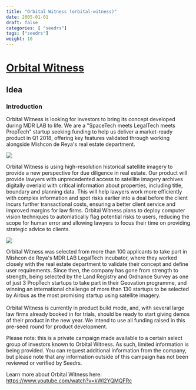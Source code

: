 ```yaml
---
title: "Orbital Witness (orbital-witness)"
date: 2005-01-01
draft: false
categories: [ "seedrs"]
tags: ["seedrs"]
weight: 10
---
```


# [Orbital Witness](https://www.seedrs.com/orbital-witness)

## Idea

### Introduction

Orbital Witness is looking for investors to bring its concept developed during MDR LAB to life. We are a "SpaceTech meets LegalTech meets PropTech" startup seeking funding to help us deliver a market-ready product in Q1 2018, offering key features validated through working alongside Mishcon de Reya's real estate department.

![](/img/seedrs/uploads/startup/section_image/image/13465/o5cpvjlweu9gtn3zj41j187d72ftr50/LMarks-Mishcon-120717-05051.jpg?rect=0%2C0%2C6000%2C4000&w=600&fit=clip&s=8c6d57f9a5e44f3e223b3cfa8cbcd4d2)

Orbital Witness is using high-resolution historical satellite imagery to provide a new perspective for due diligence in real estate. Our product will provide lawyers with unprecedented access to satellite imagery archives digitally overlaid with critical information about properties, including title, boundary and planning data. This will help lawyers work more efficiently with complex information and spot risks earlier into a deal before the client incurs further transactional costs, ensuring a better client service and improved margins for law firms. Orbital Witness plans to deploy computer vision techniques to automatically flag potential risks to users, reducing the scope for human error and allowing lawyers to focus their time on providing strategic advice to clients.

![](/img/seedrs/uploads/startup/section_image/image/13466/7omwsm1kwsnhdrr5btbna90vcfj0w6z/ed_airbus.png?rect=0%2C0%2C432%2C234&w=600&fit=clip&s=85b2cf537950c0b6f6ddbd5146ce57b4)

Orbital Witness was selected from more than 100 applicants to take part in Mishcon de Reya's MDR LAB LegalTech incubator, where they worked closely with the real estate department to validate their concept and define user requirements. Since then, the company has gone from strength to strength, being selected by the Land Registry and Ordnance Survey as one of just 3 PropTech startups to take part in their Geovation programme, and winning an international challenge of more than 130 startups to be selected by Airbus as the most promising startup using satellite imagery. <br> <br>Orbital Witness is currently in product build mode, and, with several large law firms already booked in for trials, should be ready to start giving demos of their product in the new year. We intend to use all funding raised in this pre-seed round for product development.

Please note: this is a private campaign made available to a certain select group of investors known to Orbital Witness. As such, limited information is being provided. You can request additional information from the company, but please note that any information outside of this campaign has not been reviewed or verified by Seedrs.

Learn more about Orbital Witness here: <br><a target="_blank" rel="nofollow" class="outside" href="https://www.youtube.com/watch?v=kWl2YQMQFRc">https://www.youtube.com/watch?v=kWl2YQMQFRc</a>

